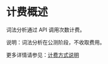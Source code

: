 # 计费概述

词法分析通过 API 调用次数计费。

说明：词法分析在公测阶段，不收取费用。

更多详情请参见：[计费方式说明](https://docs.jdcloud.com/cn/billing/pay-as-you-go)







     
    
